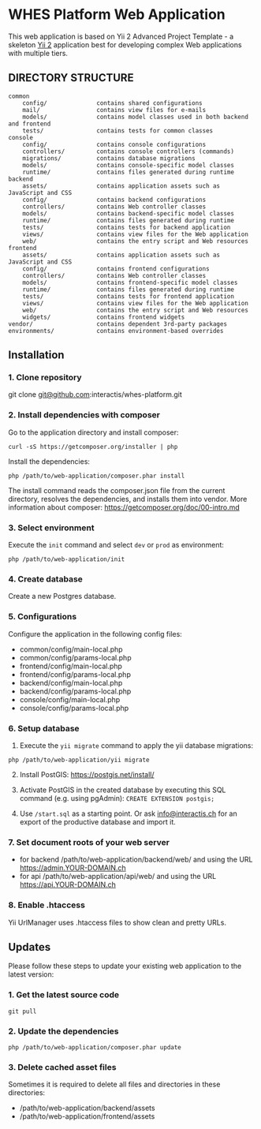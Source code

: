 # WHES Platform Web Application

This web application is based on Yii 2 Advanced Project Template - a skeleton [Yii 2](http://www.yiiframework.com/) application best for
developing complex Web applications with multiple tiers.


DIRECTORY STRUCTURE
-------------------

```
common
    config/              contains shared configurations
    mail/                contains view files for e-mails
    models/              contains model classes used in both backend and frontend
    tests/               contains tests for common classes    
console
    config/              contains console configurations
    controllers/         contains console controllers (commands)
    migrations/          contains database migrations
    models/              contains console-specific model classes
    runtime/             contains files generated during runtime
backend
    assets/              contains application assets such as JavaScript and CSS
    config/              contains backend configurations
    controllers/         contains Web controller classes
    models/              contains backend-specific model classes
    runtime/             contains files generated during runtime
    tests/               contains tests for backend application    
    views/               contains view files for the Web application
    web/                 contains the entry script and Web resources
frontend
    assets/              contains application assets such as JavaScript and CSS
    config/              contains frontend configurations
    controllers/         contains Web controller classes
    models/              contains frontend-specific model classes
    runtime/             contains files generated during runtime
    tests/               contains tests for frontend application
    views/               contains view files for the Web application
    web/                 contains the entry script and Web resources
    widgets/             contains frontend widgets
vendor/                  contains dependent 3rd-party packages
environments/            contains environment-based overrides
```


## Installation


### 1. Clone repository

git clone git@github.com:interactis/whes-platform.git

### 2. Install dependencies with composer

Go to the application directory and install composer:
```
curl -sS https://getcomposer.org/installer | php
```

Install the dependencies:
```
php /path/to/web-application/composer.phar install
```

The install command reads the composer.json file from the current directory, resolves the dependencies, and installs them into vendor.
More information about composer: https://getcomposer.org/doc/00-intro.md

### 3. Select environment

Execute the `init` command and select `dev` or `prod` as environment:
```
php /path/to/web-application/init
```

### 4. Create database

Create a new Postgres database.


### 5. Configurations

Configure the application in the following config files:
* common/config/main-local.php
* common/config/params-local.php
* frontend/config/main-local.php
* frontend/config/params-local.php
* backend/config/main-local.php
* backend/config/params-local.php
* console/config/main-local.php
* console/config/params-local.php


### 6. Setup database

1. Execute the `yii migrate` command to apply the yii database migrations:
```
php /path/to/web-application/yii migrate
```

2. Install PostGIS: https://postgis.net/install/

3. Activate PostGIS in the created database by executing this SQL command (e.g. using pgAdmin): `CREATE EXTENSION postgis;`

4. Use `/start.sql` as a starting point. Or ask info@interactis.ch for an export of the productive database and import it.


### 7. Set document roots of your web server

* for backend /path/to/web-application/backend/web/ and using the URL https://admin.YOUR-DOMAIN.ch
* for api /path/to/web-application/api/web/ and using the URL https://api.YOUR-DOMAIN.ch


### 8. Enable .htaccess

Yii UrlManager uses .htaccess files to show clean and pretty URLs.


## Updates

Please follow these steps to update your existing web application to the latest version:


### 1. Get the latest source code

```
git pull
```

### 2. Update the dependencies

```
php /path/to/web-application/composer.phar update
```

### 3. Delete cached asset files

Sometimes it is required to delete all files and directories in these directories:
* /path/to/web-application/backend/assets
* /path/to/web-application/frontend/assets

